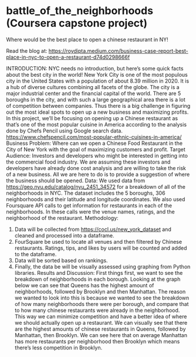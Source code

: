 # battle_of_the_neighborhoods (Coursera capstone project)
Where would be the best place to open a chinese restaurant in NY!


Read the blog at:
https://roydipta.medium.com/business-case-report-best-place-in-nyc-to-open-a-restaurant-d74d0298666f


INTRODUCTION:
NYC needs no introduction, but here’s some quick facts about the best city in the world! New York City is one of the most populous city in the United States with a population of about 8.39 million in 2020. It is a hub of diverse cultures combining all facets of the globe. The city is a major industrial center and the financial capital of the world. There are 5 boroughs in the city, and with such a large geographical area there is a lot of competition between companies. Thus there is a big challenge in figuring out the most ideal spots to open up a new business and maximizing profits. In this project, we’ll be focusing on opening up a Chinese restaurant as that’s one of the most popular cuisine in America according to the analysis done by Chefs Pencil using Google search data.
https://www.chefspencil.com/most-popular-ethnic-cuisines-in-america/
Business Problem:
Where can we open a Chinese Food Restaurant in the City of New York with the goal of maximizing customers and profit.
Target Audience:
Investors and developers who might be interested in getting into the commercial food industry. We are assuming these investors and developers have already done cost analysis and are willing to take the risk of a new business. All we are here to do is to provide a suggestion of where the business should be opened.
Data:
We used data from https://geo.nyu.edu/catalog/nyu_2451_34572 for a breakdown of all of the neighborhoods in NYC. The dataset includes the 5 boroughs, 306 neighborhoods and their latitude and longitude coordinates.
We also used Foursquare API calls to get information for restaurants in each of the neighborhoods. In these calls were the venue names, ratings, and the neighborhood of the restaurant.
Methodology:
1) Data will be collected from https://cocl.us/new_york_dataset and cleaned and processed into a dataframe.
2) FourSquare be used to locate all venues and then filtered by Chinese restaurants. Ratings, tips, and likes by users will be counted and added to the dataframe.
3) Data will be sorted based on rankings.
4) Finally, the data be will be visually assessed using graphing from Python libraries.
Results and Discussion:
First things first, we want to see the breakdown of neighborhoods in each borough. Looking at the graph below we can see that Queens has the highest amount of neighborhoods, followed by Brooklyn and then Manhattan. The reason we wanted to look into this is because we wanted to see the breakdown of how many neighborhoods there were per borough, and compare that to how many chinese restaurants were already in the neighborhood. This way we can minimize competition and have a better idea of where we should actually open up a restaurant.
We can visually see that there are the highest amounts of chinese restaurants in Queens, followed by Manhattan, then Brooklyn. We can see here that on average Manhattan has more restaurants per neighborhood then Brooklyn which means there’s less competition in Brooklyn.
